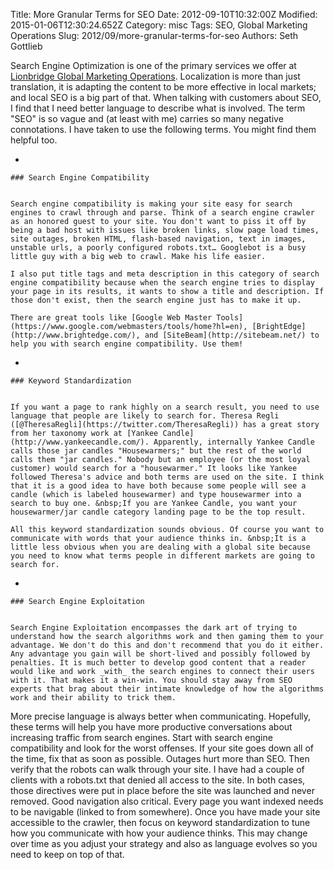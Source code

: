Title: More Granular Terms for SEO
Date: 2012-09-10T10:32:00Z
Modified: 2015-01-06T12:30:24.652Z
Category: misc
Tags: SEO, Global Marketing Operations
Slug: 2012/09/more-granular-terms-for-seo
Authors: Seth Gottlieb

Search Engine Optimization is one of the primary services we offer at [Lionbridge Global Marketing Operations](http://www.globalmarketingops.com/). Localization is more than just translation, it is adapting the content to be more effective in local markets; and local SEO is a big part of that. When talking with customers about SEO, I find that I need better language to describe what is involved. The term "SEO" is so vague and (at least with me) carries so many negative connotations. I have taken to use the following terms. You might find them helpful too.  

  
 *     
    
    
    ### Search Engine Compatibility
    
      
    Search engine compatibility is making your site easy for search engines to crawl through and parse. Think of a search engine crawler as an honored guest to your site. You don't want to piss it off by being a bad host with issues like broken links, slow page load times, site outages, broken HTML, flash-based navigation, text in images, unstable urls, a poorly configured robots.txt… Googlebot is a busy little guy with a big web to crawl. Make his life easier.  
      
    I also put title tags and meta description in this category of search engine compatibility because when the search engine tries to display your page in its results, it wants to show a title and description. If those don't exist, then the search engine just has to make it up.  
      
    There are great tools like [Google Web Master Tools](https://www.google.com/webmasters/tools/home?hl=en), [BrightEdge](http://www.brightedge.com/), and [SiteBeam](http://sitebeam.net/) to help you with search engine compatibility. Use them!
  
 *     
    
    
    ### Keyword Standardization
    
      
    If you want a page to rank highly on a search result, you need to use language that people are likely to search for. Theresa Regli ([@TheresaRegli](https://twitter.com/TheresaRegli)) has a great story from her taxonomy work at [Yankee Candle](http://www.yankeecandle.com/). Apparently, internally Yankee Candle calls those jar candles "Housewarmers;" but the rest of the world calls them "jar candles." Nobody but an employee (or the most loyal customer) would search for a "housewarmer." It looks like Yankee followed Theresa's advice and both terms are used on the site. I think that it is a good idea to have both because some people will see a candle (which is labeled housewarmer) and type housewarmer into a search to buy one. &nbsp;If you are Yankee Candle, you want your housewarmer/jar candle category landing page to be the top result.  
      
    All this keyword standardization sounds obvious. Of course you want to communicate with words that your audience thinks in. &nbsp;It is a little less obvious when you are dealing with a global site because you need to know what terms people in different markets are going to search for.
  
 *     
    
    
    ### Search Engine Exploitation
    
      
    Search Engine Exploitation encompasses the dark art of trying to understand how the search algorithms work and then gaming them to your advantage. We don't do this and don't recommend that you do it either. Any advantage you gain will be short-lived and possibly followed by penalties. It is much better to develop good content that a reader would like and work _with_ the search engines to connect their users with it. That makes it a win-win. You should stay away from SEO experts that brag about their intimate knowledge of how the algorithms work and their ability to trick them.
  

  
More precise language is always better when communicating. Hopefully, these terms will help you have more productive conversations about increasing traffic from search engines. Start with search engine compatibility and look for the worst offenses. If your site goes down all of the time, fix that as soon as possible. Outages hurt more than SEO. Then verify that the robots can walk through your site. I have had a couple of clients with a robots.txt that denied all access to the site. In both cases, those directives were put in place before the site was launched and never removed. Good navigation also critical. Every page you want indexed needs to be navigable (linked to from somewhere). Once you have made your site accessible to the crawler, then focus on keyword standardization to tune how you communicate with how your audience thinks. This may change over time as you adjust your strategy and also as language evolves so you need to keep on top of that.
